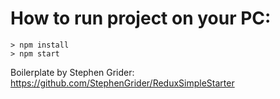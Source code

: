 # How to run project on your PC:

```
> npm install
> npm start
```
Boilerplate by Stephen Grider: https://github.com/StephenGrider/ReduxSimpleStarter
